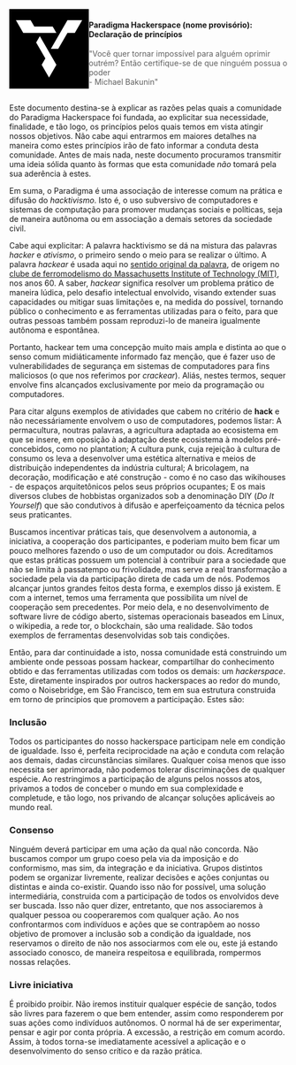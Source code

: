 <img src="icon.svg" align="left" width="144px" height="144px"/>

#### Paradigma Hackerspace (nome provisório): Declaração de princípios

> "Você quer tornar impossível para alguém oprimir outrém? Então certifique-se de que ninguém possua o poder <br/>- Michael Bakunin"

##

Este documento destina-se à explicar as razões pelas quais a comunidade do Paradigma Hackerspace foi fundada, ao explicitar sua necessidade, finalidade, e tão logo, os princípios pelos quais temos em vista atingir nossos objetivos. Não cabe aqui entrarmos em maiores detalhes na maneira como estes princípios irão de fato informar a conduta desta comunidade. Antes de mais nada, neste documento procuramos transmitir uma ideia sólida quanto às formas que esta comunidade *não* tomará pela sua aderência à estes.

Em suma, o Paradigma é uma associação de interesse comum na prática e difusão do *hacktivismo*. Isto é, o uso subversivo de computadores e sistemas de computação para promover mudanças sociais e políticas, seja de maneira autônoma ou em associação a demais setores da sociedade civil.

Cabe aqui explicitar: A palavra hacktivismo se dá na mistura das palavras *hacker* e *ativismo*, o primeiro sendo o meio para se realizar o último. A palavra *hackear* é usada aqui no [sentido original da palavra](https://stallman.org/articles/on-hacking.html), de origem no [clube de ferromodelismo do Massachusetts Institute of Technology (MIT)](http://tmrc.mit.edu/hackers-ref.html), nos anos 60. A saber, *hackear* significa resolver um problema prático de maneira lúdica, pelo desafio intelectual envolvido, visando extender suas capacidades ou mitigar suas limitações e, na medida do possível, tornando público o conhecimento e as ferramentas utilizadas para o feito, para que outras pessoas também possam reproduzi-lo de maneira igualmente autônoma e espontânea.

Portanto, hackear tem uma concepção muito mais ampla e distinta ao que o senso comum midiáticamente informado faz menção, que é fazer uso de vulnerabilidades de segurança em sistemas de computadores para fins maliciosos (o que nos referimos por *crackear*). Aliás, nestes termos, sequer envolve fins alcançados exclusivamente por meio da programação ou computadores.

Para citar alguns exemplos de atividades que cabem no critério de **hack** e não necessáriamente envolvem o uso de computadores, podemos listar: A permacultura, noutras palavras, a agricultura adaptada ao ecosistema em que se insere, em oposição à adaptação deste ecosistema à modelos pré-concebidos, como no plantation; A cultura punk, cuja rejeição à cultura de consumo os leva a desenvolver uma estética alternativa e meios de distribuição independentes da indústria cultural; A bricolagem, na decoração, modificação e até construção - como é no caso das wikihouses - de espaços arquitetônicos pelos seus próprios ocupantes; E os mais diversos clubes de hobbistas organizados sob a denominação DIY (*Do It Yourself*) que são condutivos à difusão e aperfeiçoamento da técnica pelos seus praticantes.

Buscamos incentivar práticas tais, que desenvolvem a autonomia, a iniciativa, a cooperação dos participantes, e poderiam muito bem ficar um pouco melhores fazendo o uso de um computador ou dois. Acreditamos que estas práticas possuem um potencial à contribuir para a sociedade que não se limita à passatempo ou frivolidade, mas serve a real transformação a sociedade pela via da participação direta de cada um de nós. Podemos alcançar juntos grandes feitos desta forma, e exemplos disso já existem. E com a internet, temos uma ferramenta que possibilita um nível de cooperação sem precedentes. Por meio dela, e no desenvolvimento de software livre de código aberto, sistemas operacionais baseados em Linux, o wikipedia, a rede tor, o blockchain, são uma realidade. São todos exemplos de ferramentas desenvolvidas sob tais condições.

Então, para dar continuidade a isto, nossa comunidade está construindo um ambiente onde pessoas possam hackear, compartilhar do conhecimento obtido e das ferramentas utilizadas com todos os demais: um *hackerspace*. Este, diretamente inspirados por outros hackerspaces ao redor do mundo, como o Noisebridge, em São Francisco, tem em sua estrutura construida em torno de principios que promovem a participação. Estes são:

### Inclusão

Todos os participantes do nosso hackerspace participam nele em condição de igualdade. Isso é, perfeita reciprocidade na ação e conduta com relação aos demais, dadas circunstâncias similares. Qualquer coisa menos que isso necessita ser aprimorada, não podemos tolerar discriminações de qualquer espécie. Ao restringimos a participação de alguns pelos nossos atos, privamos a todos de conceber o mundo em sua complexidade e completude, e tão logo, nos privando de alcançar soluções aplicáveis ao mundo real.

### Consenso

Ninguém deverá participar em uma ação da qual não concorda. Não buscamos compor um grupo coeso pela via da imposição e do conformismo, mas sim, da integração e da iniciativa. Grupos distintos podem se organizar livremente, realizar decisões e ações conjuntas ou distintas e ainda co-existir. Quando isso não for possível, uma solução intermediária, construida com a participação de todos os envolvidos deve ser buscada. Isso não quer dizer, entretanto, que nos associaremos à qualquer pessoa ou cooperaremos com qualquer ação. Ao nos confrontarmos com indivíduos e ações que se contrapõem ao nosso objetivo de promover a inclusão sob a condição da igualdade, nos reservamos o direito de não nos associarmos com ele ou, este já estando associado conosco, de maneira respeitosa e equilibrada, rompermos nossas relações.

### Livre iniciativa

É proibido proibir. Não iremos instituir qualquer espécie de sanção, todos são livres para fazerem o que bem entender, assim como responderem por suas ações como indivíduos autônomos. O normal há de ser experimentar, pensar e agir por conta própria. A excessão, a restrição em comum acordo. Assim, à todos torna-se imediatamente acessível a aplicação e o desenvolvimento do senso crítico e da razão prática.
